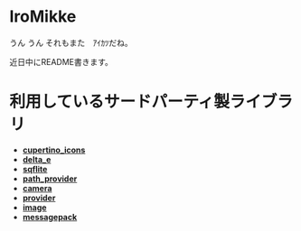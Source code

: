 # IroMikke

うん うん それもまた　ｱｲｶﾂだね。

近日中にREADME書きます。

# 利用しているサードパーティ製ライブラリ
- **[cupertino_icons](https://pub.dev/packages/cupertino_icons)**
- **[delta_e](https://pub.dev/packages/delta_e)**
- **[sqflite](https://pub.dev/packages/sqflite)**
- **[path_provider](https://pub.dev/packages/path_provider)**
- **[camera](https://pub.dev/packages/camera)**
- **[provider](https://pub.dev/packages/provider)**
- **[image](https://pub.dev/packages/image)**
- **[messagepack](https://pub.dev/packages/messagepack)**
